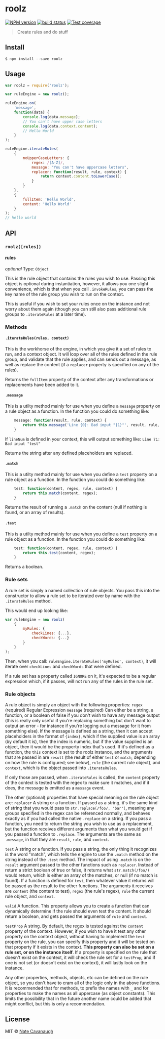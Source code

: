 # roolz
[![NPM version][npm-image]][npm-url]
[![build status][travis-image]][travis-url]
[![Test coverage][coveralls-image]][coveralls-url]

> Create rules and do stuff


## Install

```
$ npm install --save roolz
```


## Usage

```js
var roolz = require('roolz');

var ruleEngine = new roolz();

ruleEngine.on(
	'message',
	function(data) {
		console.log(data.message);
		// You can't have upper case letters
		console.log(data.context.content);
		// Hello World
	}
);

ruleEngine.iterateRules(
	{
		noUpperCaseLetters: {
			regex: /[A-Z]/,
			message: "You can't have uppercase letters",
			replacer: function(result, rule, context) {
				return context.content.toLowerCase();
			}
		}
	},
	{
		fullItem: 'Hello World',
		content: 'Hello World'
	}
);
// hello world
```



## API

### `roolz([rules])`

#### rules

*optional*
Type: `Object`

This is the rule object that contains the rules you wish to use.
Passing this object is optional during instantiation, however, it allows you one slight convenience, which is that when you call `.invokeRules`, you can pass the key name of the rule group you wish to run on the context.

This is useful if you wish to set your rules once on the instance and not worry about them again (though you can still also pass additional rule groups to `.iterateRules` at a later time).

### Methods

#### `.iterateRules(rules, context)`

This is the workhorse of the engine, in which you give it a set of rules to run, and a context object.
It will loop over all of the rules defined in the rule group, and validate that the rule applies, and can sends out a message, as well as replace the content (if a `replacer` property is specified on any of the rules).

Returns the `fullItem` property of the context after any transformations or replacements have been added to it.

#### `.message`
This is a utilty method mainly for use when you define a `message` property on a rule object as a function.
In the function you could do something like:

```js
	message: function(result, rule, context) {
		return this.message('Line {0}: Bad input "{1}"', result, rule, context);
	}
```

If `lineNum` is defined in your context, this will output something like:
`Line 71: Bad input "test"`

Returns the string after any defined placeholders are replaced.

#### `.match`
This is a utilty method mainly for use when you define a `test` property on a rule object as a function.
In the function you could do something like:

```js
	test: function(content, regex, rule, context) {
		return this.match(content, regex);
	}
```

Returns the result of running a `.match` on the content (null if nothing is found, or an array of results).

#### `.test`
This is a utilty method mainly for use when you define a `test` property on a rule object as a function.
In the function you could do something like:

```js
	test: function(content, regex, rule, context) {
		return this.test(content, regex);
	}
```

Returns a boolean.

### Rule sets

A rule set is simply a named collection of rule objects. You pass this into the constructor to allow a rule set to be iterated over by name with the `.iterateRules` method.

This would end up looking like:
```js
var ruleEngine = new roolz(
	{
		myRules: {
			checkLines: {...},
			checkWords: {...}
		}
	}
);
```

Then, when you call: `ruleEngine.iterateRules('myRules', context)`, it will iterate over `checkLines` and `checkWords` that were defined.

If a rule set has a property called `IGNORE` on it, it's expected to be a regular expression which, if it passes, will not run any of the rules in the rule set.

### Rule objects
A rule object is simply an object with the following properties:
`regex` (required) Regular Expression
`message` (required) Can either be a string, a function, or a boolean of false if you don't wish to have any message output (this is really only useful if you're replacing something but don't want to output an error - for instance if you're logging out a message for it from something else).
If the message is defined as a string, then it can accept placeholders in the format of `{index}`, which if the supplied value is an array (by default it is), then the index is numeric, but if the value supplied is an object, then it would be the property index that's used.
If it's defined as a function, the `this` context is set to the roolz instance, and the arguments that are passed in are `result` (the result of either `test` or `match`, depending on how the rule is configured; see below), `rule` (the current rule object), and `context`, which is the object passed into `.iterateRules`.

If only those are passed, when `.iterateRules` is called, the `content` property of the context is tested with the regex to make sure it matches, and if it does, the message is emitted as a `message` event.

The other (optional) properties that have special meaning on the rule object are:
`replacer` A string or a function. If passed as a string, it's the same kind of string that you would pass to `str.replace(/foo/, 'bar')`, meaning any groups specified in the regex can be referenced normally, and behaves exactly as if you had called the native `.replace` on a string.
If you pass a function, you need to return the string you wish to use as a replacement, but the function receives different arguments than what you would get if you passed a function to `.replace`.
The arguments are the same as `.message`, in that they are `result`, `rule`, and `context`.

`test` A string or a function. If you pass a string, the only thing it recognizes is the word "match", which tells the engine to use the `.match` method on the string instead of the `.test` method. The impact of using `.match` is on the `result` argument passed to the other functions such as `replacer`. Instead of return a strict boolean of true or false, it returns what `str.match(/foo/)` would return, which is either an array of the matches, or null (if no match is found).
If a function is defined for `test`, then whatever value it returns will be passed as the result to the other functions.
The arguments it receives are `content` (the content to test), `regex` (the rule's regex), `rule` the current rule object, and `context`.

`valid` A function. This property allows you to create a function that can dynamically determine if the rule should even test the content. It should return a boolean, and gets passed the arguments of `rule` and `context`.

`testProp` A string. By default, the regex is tested against the `content` property of the context. However, if you wish to have it test any other property on the context object, without having to implement the `test` property on the rule, you can specify this property and it will be tested on that property if it exists in the context.
**This property can also be set on a rule set, or on the instance itself**. If a property is specified on the rule that doesn't exist on the context, it will check the rule set for a `testProp`, and if one is not set (or doesn't exist on the context), it will lastly look on the instance.

Any other properties, methods, objects, etc can be defined on the rule object, so you don't have to cram all of the logic only in the above functions.<br />
It is recommended that for methods, to prefix the names with `_` and for properties to make the names as all uppercase (as object constants). This limits the possibility that in the future another name could be added that might conflict, but this is only a recommendation.

## License

MIT © [Nate Cavanaugh](http://alterform.com)

[npm-image]: https://img.shields.io/npm/v/roolz.svg?style=flat-square
[npm-url]: https://npmjs.org/package/roolz
[travis-image]: https://img.shields.io/travis/natecavanaugh/roolz/master.svg?style=flat-square
[travis-url]: https://travis-ci.org/natecavanaugh/roolz
[coveralls-image]: https://img.shields.io/coveralls/natecavanaugh/roolz/master.svg?style=flat-square
[coveralls-url]: https://coveralls.io/r/natecavanaugh/roolz?branch=master